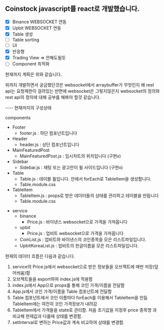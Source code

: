 ## Coinstock javascript를 react로 개발했습니다.

- [x] Binance WEBSOCKET 연동
- [x] Upbit WEBSOCKET 연동
- [x] Table 생성
- [ ] Table sorting
- [ ] UI
- [x] 반응형
- [x] Trading View => 안해도될듯
- [ ] Component 최적화

현재까지 계획은 위와 같습니다.

위까지 개발하면서 궁금했던것은 websocket에서 arraybuffer가 무엇인지
왜 rest api는 요청제한이 걸려있는 반면에 websocket은 그렇지않은지
websocket의 정의와 rest api의 정의에 대해 공부를 해봐야 할것 같습니다.

---- 현재까지의 구성상태

components
- Footer
  - footer.js : 하단 컴포넌트입니다
- Header
  - header.js : 상단 컴포넌트입니다
- MainFeaturedPost
  - MainFeaturedPost.js : 임시차트의 위치입니다 (구현x)
- Sidebar
  - Sidebar.js : 채팅 또는 광고란이 될 사이드입니다 (구현x)
- Table
  - Table.js : 테이블 틀입니다. 안에서 forEach로 TableItem을 생성합니다.
  - Table.module.css
- TableItem
  - TableItem.js : props로 받은 데이터들의 상태를 관리하고 테이블을 만듭니다
  - Table.module.css
<!-- - TradingView -->
- service
  - binance
    - Price.js : 바이낸스 websocket으로 가격을 가져옵니다
  - upbit
    - Price.js : 업비트 websocket으로 가격을 가져옵니다
  - CoinList.js : 업비트와 바이낸스의 코인종목을 모은 리스트파일입니다.
  - UpbitKoreaList.js : 업비트의 한글이름을 모은 리스트파일입니다.

현재의 데이터 흐름은 다음과 같습니다.

1. service의 Price.js에서 websocket으로 받은 정보들을 오브젝트에 매번 저장(덮어씌움)함
2. 오브젝트들을 export하여 index.js에 적용함
3. index.js에서 App으로 props를 통해 코인 가격/이름을 전달함
4. App.js에서 코인 가격/이름을 Table 컴포넌트에 전달함
5. Table 컴포넌트에서 코인 이름마다 forEach를 이용해서 TableItem을 만듬 TableItem에는 여전히 코인 가격정보가 내려감
6. TableItem에서 가격들을 state로 관리함. 처음 초기값을 지정후 price 종목명 과 비교해 현재값과 다를때 상태를 변경함.
7. setInterval로 변하는 Price값과 계속 비교하여 상태를 변경함.
